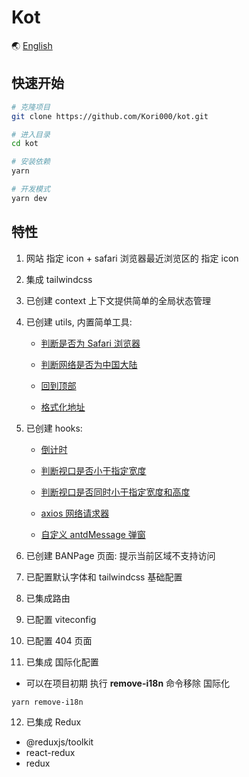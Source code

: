 # Kot

🌏 [English](https://github.com/Kori000/kot/blob/main/README.md)

## 快速开始

```bash
# 克隆项目
git clone https://github.com/Kori000/kot.git

# 进入目录
cd kot

# 安装依赖
yarn

# 开发模式
yarn dev
```

## 特性

1. 网站 指定 icon + safari 浏览器最近浏览区的 指定 icon
2. 集成 tailwindcss
3. 已创建 context 上下文提供简单的全局状态管理
4. 已创建 utils, 内置简单工具:

   - [判断是否为 Safari 浏览器](https://github.com/Kori000/kot/tree/main/src/utils/IsSafari.jsx)

   - [判断网络是否为中国大陆](https://github.com/Kori000/kot/tree/main/src/utils/IsZh.jsx)

   - [回到顶部](https://github.com/Kori000/kot/tree/main/src/utils/UpToTop.jsx)

   - [格式化地址](https://github.com/Kori000/kot/tree/main/src/utils/ShortAddress.jsx)

5. 已创建 hooks:

   - [倒计时](https://github.com/Kori000/kot/tree/main/src/hooks/useCountdown.jsx)

   - [判断视口是否小于指定宽度](https://github.com/Kori000/kot/tree/main/src/hooks/useLessWidth.jsx)

   - [判断视口是否同时小于指定宽度和高度](https://github.com/Kori000/kot/tree/main/src/hooks/useMonitor.jsx)

   - [axios 网络请求器](https://github.com/Kori000/kot/tree/main/src/hooks/useRequest.jsx)

   - [自定义 antdMessage 弹窗](https://github.com/Kori000/kot/tree/main/src/hooks/useAntdCustomMessage.jsx)

6. 已创建 BANPage 页面: 提示当前区域不支持访问
7. 已配置默认字体和 tailwindcss 基础配置
8. 已集成路由
9. 已配置 viteconfig
10. 已配置 404 页面
11. 已集成 国际化配置

- 可以在项目初期 执行 **remove-i18n** 命令移除 国际化

```bash
yarn remove-i18n
```

12. 已集成 Redux

- @reduxjs/toolkit
- react-redux
- redux
